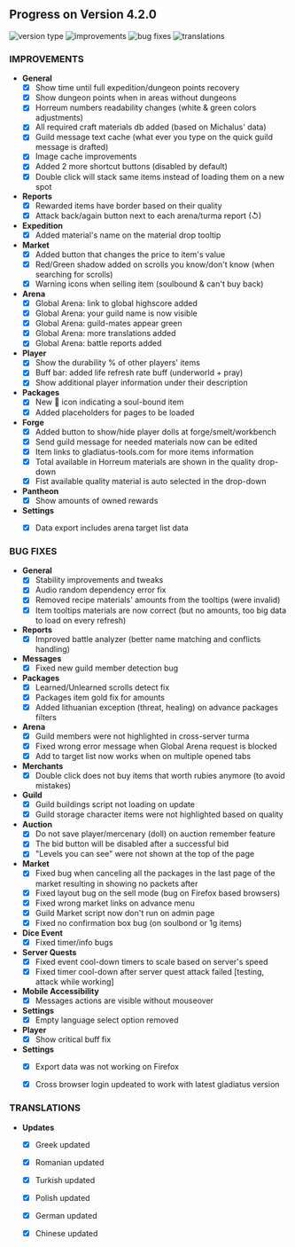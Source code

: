 ## Progress on Version 4.2.0

![version type](https://img.shields.io/badge/version-beta-yellow.svg?style=flat-square)
![improvements](https://img.shields.io/badge/improvements-31-green.svg?style=flat-square)
![bug fixes](https://img.shields.io/badge/bug%20fixes-31-red.svg?style=flat-square)
![translations](https://img.shields.io/badge/translations-6-blue.svg?style=flat-square)

### IMPROVEMENTS
- **General**
	- [x] Show time until full expedition/dungeon points recovery
	- [x] Show dungeon points when in areas without dungeons
	- [x] Horreum numbers readability changes (white & green colors adjustments)
	- [x] All required craft materials db added (based on Michalus' data)
	- [x] Guild message text cache (what ever you type on the quick guild message is drafted)
	- [x] Image cache improvements
	- [x] Added 2 more shortcut buttons (disabled by default)
	- [x] Double click will stack same items instead of loading them on a new spot
- **Reports**
	- [x] Rewarded items have border based on their quality
	- [x] Attack back/again button next to each arena/turma report (↺)
- **Expedition**
	- [x] Added material's name on the material drop tooltip
- **Market**
	- [x] Added button that changes the price to item's value
	- [x] Red/Green shadow added on scrolls you know/don't know (when searching for scrolls)
	- [x] Warning icons when selling item (soulbound & can't buy back)
- **Arena**
	- [x] Global Arena: link to global highscore added
	- [x] Global Arena: your guild name is now visible
	- [x] Global Arena: guild-mates appear green
	- [x] Global Arena: more translations added
	- [x] Global Arena: battle reports added
- **Player**
	- [x] Show the durability % of other players' items
	- [x] Buff bar: added life refresh rate buff (underworld + pray)
	- [x] Show additional player information under their description
- **Packages**
	- [x] New 🔗 icon indicating a soul-bound item
	- [x] Added placeholders for pages to be loaded
- **Forge**
	- [x] Added button to show/hide player dolls at forge/smelt/workbench
	- [x] Send guild message for needed materials now can be edited
	- [x] Item links to gladiatus-tools.com for more items information
	- [x] Total available in Horreum materials are shown in the quality drop-down
	- [x] Fist available quality material is auto selected in the drop-down
- **Pantheon**
	- [x] Show amounts of owned rewards
- **Settings**
	- [x] Data export includes arena target list data


### BUG FIXES
- **General**
	- [x] Stability improvements and tweaks
	- [x] Audio random dependency error fix
	- [x] Removed recipe materials' amounts from the tooltips (were invalid)
	- [x] Item tooltips materials are now correct (but no amounts, too big data to load on every refresh)
- **Reports**
	- [x] Improved battle analyzer (better name matching and conflicts handling)
- **Messages**
	- [x] Fixed new guild member detection bug
- **Packages**
	- [x] Learned/Unlearned scrolls detect fix
	- [x] Packages item gold fix for amounts
	- [x] Added lithuanian exception (threat, healing) on advance packages filters
- **Arena**
	- [x] Guild members were not highlighted in cross-server turma
	- [x] Fixed wrong error message when Global Arena request is blocked
	- [x] Add to target list now works when on multiple opened tabs
- **Merchants**
	- [x] Double click does not buy items that worth rubies anymore (to avoid mistakes)
- **Guild**
	- [x] Guild buildings script not loading on update
	- [x] Guild storage character items were not highlighted based on quality
- **Auction**
	- [x] Do not save player/mercenary (doll) on auction remember feature
	- [x] The bid button will be disabled after a successful bid
	- [x] "Levels you can see" were not shown at the top of the page
- **Market**
	- [x] Fixed bug when canceling all the packages in the last page of the market resulting in showing no packets after
	- [x] Fixed layout bug on the sell mode (bug on Firefox based browsers)
	- [x] Fixed wrong market links on advance menu
	- [x] Guild Market script now don't run on admin page
	- [x] Fixed no confirmation box bug (on soulbond or 1g items)
- **Dice Event**
	- [x] Fixed timer/info bugs
- **Server Quests**
	- [x] Fixed event cool-down timers to scale based on server's speed
	- [x] Fixed timer cool-down after server quest attack failed [testing, attack while working]
- **Mobile Accessibility**
	- [x] Messages actions are visible without mouseover
- **Settings**
	- [x] Empty language select option removed
- **Player**
	- [x] Show critical buff fix
- **Settings**
	- [x] Export data was not working on Firefox
	- [x] Cross browser login updeated to work with latest gladiatus version


### TRANSLATIONS
-  **Updates**
	- [x] Greek updated
	- [x] Romanian updated
	- [x] Turkish updated
	- [x] Polish updated
	- [x] German updated
	- [x] Chinese updated

